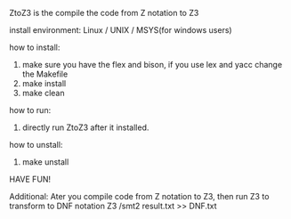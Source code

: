 ZtoZ3 is the compile the code from Z notation to Z3 

install environment:
Linux / UNIX /  MSYS(for windows users)

how to install:
1. make sure you have the flex and bison, if you use lex and yacc change the Makefile
2. make install 
3. make clean

how to run:
1. directly run ZtoZ3 after it installed.

how to unstall:
1. make unstall

HAVE FUN!


Additional:
Ater you compile code from Z notation to Z3, then run Z3 to transform to DNF notation
Z3 /smt2 result.txt >> DNF.txt
